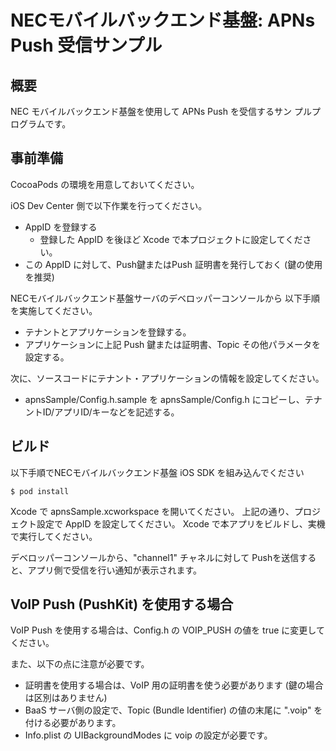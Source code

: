 NECモバイルバックエンド基盤: APNs Push 受信サンプル
===================================================

概要
----

NEC モバイルバックエンド基盤を使用して APNs Push を受信するサン
プルプログラムです。

事前準備
--------

CocoaPods の環境を用意しておいてください。

iOS Dev Center 側で以下作業を行ってください。

* AppID を登録する
    * 登録した AppID を後ほど Xcode で本プロジェクトに設定してください。
* この AppID に対して、Push鍵またはPush 証明書を発行しておく (鍵の使用を推奨)

NECモバイルバックエンド基盤サーバのデベロッパーコンソールから
以下手順を実施してください。

* テナントとアプリケーションを登録する。
* アプリケーションに上記 Push 鍵または証明書、Topic その他パラメータを設定する。

次に、ソースコードにテナント・アプリケーションの情報を設定してください。

* apnsSample/Config.h.sample を apnsSample/Config.h にコピーし、テナントID/アプリID/キーなどを記述する。

ビルド
------

以下手順でNECモバイルバックエンド基盤 iOS SDK を組み込んでください

    $ pod install

Xcode で apnsSample.xcworkspace を開いてください。
上記の通り、プロジェクト設定で AppID を設定してください。
Xcode で本アプリをビルドし、実機で実行してください。

デベロッパーコンソールから、"channel1" チャネルに対して
Pushを送信すると、アプリ側で受信を行い通知が表示されます。

VoIP Push (PushKit) を使用する場合
-----------------------------------

VoIP Push を使用する場合は、Config.h の VOIP_PUSH の値を true に変更してください。

また、以下の点に注意が必要です。

* 証明書を使用する場合は、VoIP 用の証明書を使う必要があります (鍵の場合は区別はありません)
* BaaS サーバ側の設定で、Topic (Bundle Identifier) の値の末尾に ".voip" を付ける必要があります。
* Info.plist の UIBackgroundModes に voip の設定が必要です。
